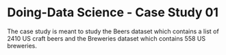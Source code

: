 # Doing-Data Science - Case Study 01
 
The case study is meant to study the Beers dataset which contains a list of 2410 US craft beers and the Breweries dataset which contains 558 US breweries. 
